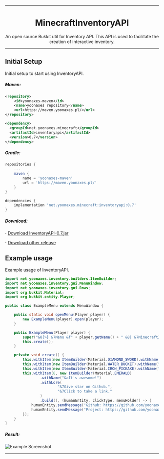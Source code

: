 <div align=center>

<hr />

# MinecraftInventoryAPI
An open source Bukkit util for Inventory API. This API is used to facilitate the creation of interactive inventory.

<hr />

</div>

## Initial Setup
Initial setup to start using InventoryAPI.

##### Maven:
```xml
<repository>
    <id>yoonaxes-maven</id>
    <name>yoonaxes repository</name>
    <url>https://maven.yoonaxes.pl/</url>
</repository>

<dependency>
  <groupId>net.yoonaxes.minecraft</groupId>
  <artifactId>inventoryapi</artifactId>
  <version>0.7</version>
</dependency>
```

##### Gradle:
```groovy
repositories {
    ...
    maven {
        name = 'yoonaxes-maven'
        url = 'https://maven.yoonaxes.pl/'
    }
}

dependencies {
    implementation 'net.yoonaxes.minecraft:inventoryapi:0.7'
}
```

##### Download:
**·** [Download InventoryAPI-0.7.jar](https://github.com/yoonaxes/MinecraftInventoryAPI/releases/download/0.7/MessageAPI-0.7.jar)

**·** [Download other release](https://github.com/yoonaxes/MinecraftInventoryAPI/releases/)

## Example usage
Example usage of InventoryAPI.
```java
import net.yoonaxes.inventory.builders.ItemBuilder;
import net.yoonaxes.inventory.gui.MenuWindow;
import net.yoonaxes.inventory.gui.Rows;
import org.bukkit.Material;
import org.bukkit.entity.Player;

public class ExampleMenu extends MenuWindow {

    public static void openMenu(Player player) {
        new ExampleMenu(player).open(player);
    }

    public ExampleMenu(Player player) {
        super("&8{>} &7Menu &f" + player.getName() + " &8| &7MinecraftInventoryAPI", Rows.ONE);
        this.create();
    }

    private void create() {
        this.withItem(new ItemBuilder(Material.DIAMOND_SWORD).withName("&bFighting").withLore("&7Always :)").build());
        this.withItem(new ItemBuilder(Material.WATER_BUCKET).withName("&bSwimming").withLore("&7If you can, swim :D").build());
        this.withItem(new ItemBuilder(Material.IRON_PICKAXE).withName("&bMinning").withLore("&7If you want you can minning :P").build());
        this.withItem(8, new ItemBuilder(Material.EMERALD)
                .withName("&aIt's awesome!")
                .withLore(
                        "&7Give star on Github.",
                        "&7Click to take a link."
                )
                .build(), (humanEntity, clickType, menuHolder) -> {
            humanEntity.sendMessage("Github: https://github.com/yoonaxes");
            humanEntity.sendMessage("Project: https://github.com/yoonaxes/MinecraftInventoryAPI");
        });
    }
}
```

##### Result:
![](https://i.imgur.com/dqC25rZ.png "Example Screenshot")

<hr />